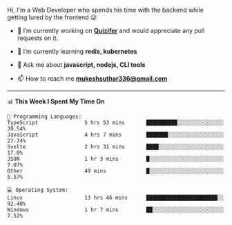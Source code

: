 Hi, I'm a Web Developer who spends his time with the backend while getting lured by the frontend 😜

- 🔭 I’m currently working on **[Quizifer](https://github.com/SutharMukesh/Quizifer/)** and would appreciate any pull requests on it.

- 🌱 I’m currently learning **redis, kubernetes**

- 💬 Ask me about **javascript, nodejs, CLI tools**

- 📫 How to reach me **mukeshsuthar336@gmail.com**

---
<!--START_SECTION:waka-->
📊 **This Week I Spent My Time On** 

```text
💬 Programming Languages: 
TypeScript               5 hrs 53 mins       ██████████░░░░░░░░░░░░░░░   39.54% 
JavaScript               4 hrs 7 mins        ███████░░░░░░░░░░░░░░░░░░   27.74% 
Svelte                   2 hrs 31 mins       ████░░░░░░░░░░░░░░░░░░░░░   17.0% 
JSON                     1 hr 3 mins         █░░░░░░░░░░░░░░░░░░░░░░░░   7.07% 
Other                    49 mins             █░░░░░░░░░░░░░░░░░░░░░░░░   5.57%

💻 Operating System: 
Linux                    13 hrs 46 mins      ███████████████████████░░   92.48% 
Windows                  1 hr 7 mins         ██░░░░░░░░░░░░░░░░░░░░░░░   7.52%

```


<!--END_SECTION:waka-->
